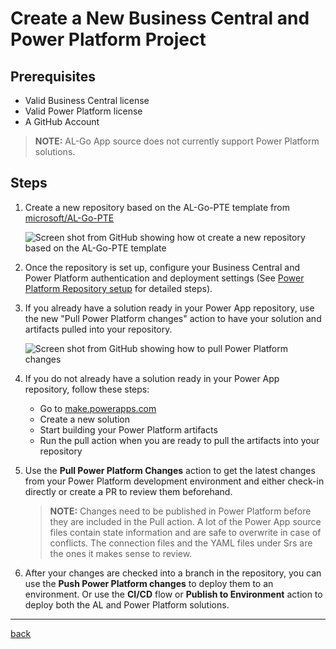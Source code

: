 # Create a New Business Central and Power Platform Project

## Prerequisites

- Valid Business Central license
- Valid Power Platform license
- A GitHub Account

> **NOTE:** AL-Go App source does not currently support Power Platform solutions.
## Steps

1. Create a new repository based on the AL-Go-PTE template from [microsoft/AL-Go-PTE](https://github.com/microsoft/AL-Go-PTE)

    ![Screen shot from GitHub showing how ot create a new repository based on the AL-Go-PTE template](https://github.com/microsoft/AL-Go/assets/10775043/09c4998b-7c1b-4b3e-ad0d-412a377fff0d)

1. Once the repository is set up, configure your Business Central and Power Platform authentication and deployment settings (See [Power Platform Repository setup](./SetupPowerPlatform.md) for detailed steps).  

1. If you already have a solution ready in your Power App repository, use the new "Pull Power Platform changes" action to have your solution and artifacts pulled into your repository.

    ![Screen shot from GitHub showing how to pull Power Platform changes](https://github.com/microsoft/AL-Go/assets/10775043/2d0a9321-8446-401d-8644-39c4dad62b53)

1. If you do not already have a solution ready in your Power App repository, follow these steps:

    - Go to [make.powerapps.com](https://make.powerapps.com)
    - Create a new solution
    - Start building your Power Platform artifacts
    - Run the pull action when you are ready to pull the artifacts into your repository

1. Use the **Pull Power Platform Changes** action to get the latest changes from your Power Platform development environment and either check-in directly or create a PR to review them beforehand.

    > **NOTE:** Changes need to be published in Power Platform before they are included in the Pull action. A lot of the Power App source files contain state information and are safe to overwrite in case of conflicts. The connection files and the YAML files under Srs are the ones it makes sense to review.
1. After your changes are checked into a branch in the repository, you can use the **Push Power Platform changes** to deploy them to an environment. Or use the **CI/CD** flow or **Publish to Environment** action to deploy both the AL and Power Platform solutions.

---
[back](../README.md)